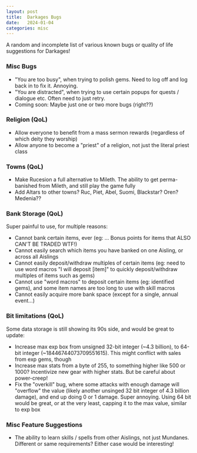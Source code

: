```yaml
---
layout: post
title:  Darkages Bugs
date:   2024-01-04
categories: misc
---
```


A random and incomplete list of various known bugs or quality of life suggestions for Darkages!


### Misc Bugs

- "You are too busy", when trying to polish gems. Need to log off and log back in to fix it. Annoying.
- "You are distracted", when trying to use certain popups for quests / dialogue etc. Often need to just retry.
- Coming soon: Maybe just one or two more bugs (right??)


### Religion (QoL)
- Allow everyone to benefit from a mass sermon rewards (regardless of which deity they worship)
- Allow anyone to become a "priest" of a religion, not just the literal priest class


### Towns (QoL)
- Make Rucesion a full alternative to Mileth. The ability to get perma-banished from Mileth, and still play the game fully
- Add Altars to other towns? Ruc, Piet, Abel, Suomi, Blackstar? Oren? Medenia??

### Bank Storage (QoL)

Super painful to use, for multiple reasons:

- Cannot bank certain items, ever (eg: ... Bonus points for items that ALSO CAN'T BE TRADED WTF!)
- Cannot easily search which items you have banked on one Aisling, or across all Aislings
- Cannot easily deposit/withdraw multiples of certain items (eg: need to use word macros "I will deposit [item]" to quickly deposit/withdraw multiples of items such as gems)
- Cannot use "word macros" to deposit certain items (eg: identified gems), and some item names are too long to use with skill macros
- Cannot easily acquire more bank space (except for a single, annual event...)


### Bit limitations (QoL)

Some data storage is still showing its 90s side, and would be great to update:

- Increase max exp box from unsigned 32-bit integer (~4.3 billion), to 64-bit integer (~18446744073709551615). This might conflict with sales from exp gems, though
- Increase max stats from a byte of 255, to something higher like 500 or 1000? Incentivize new gear with higher stats. But be careful about power-creep!
- Fix the "overkill" bug, where some attacks with enough damage will "overflow" the value (likely another unsinged 32 bit integer of 4.3 billion damage), and end up doing 0 or 1 damage. Super annoying. Using 64 bit would be great, or at the very least, capping it to the max value, similar to exp box


### Misc Feature Suggestions
- The ability to learn skills / spells from other Aislings, not just Mundanes. Different or same requirements? Either case would be interesting!

